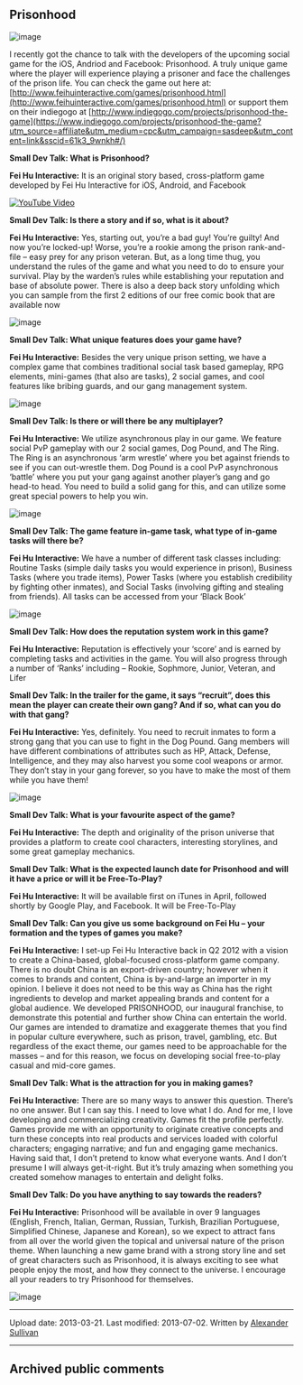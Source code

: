 ## Prisonhood

![image](src\articleArchive\authorAlexanderSullivan\2013-03-21-Prisonhood\image1.jpg)

I recently got the chance to talk with the developers of the upcoming social game for the iOS, Andriod and Facebook: Prisonhood. A truly unique game where the player will experience playing a prisoner and face the challenges of the prison life. You can check the game out here at: [http://www.feihuinteractive.com/games/prisonhood.html](http://www.feihuinteractive.com/games/prisonhood.html) or support them on their indiegogo at [http://www.indiegogo.com/projects/prisonhood-the-game](https://www.indiegogo.com/projects/prisonhood-the-game?utm_source=affiliate&utm_medium=cpc&utm_campaign=sasdeep&utm_content=link&sscid=61k3_9wnkh#/)

**Small Dev Talk: What is Prisonhood?**

**Fei Hu Interactive:** It is an original story based, cross-platform game developed by Fei Hu Interactive for iOS, Android, and Facebook

[![YouTube Video](https://img.youtube.com/vi/Rv9KirRev68/0.jpg)](https://www.youtube.com/watch?v=Rv9KirRev68)

**Small Dev Talk: Is there a story and if so, what is it about?**

**Fei Hu Interactive:** Yes, starting out, you’re a bad guy! You’re guilty! And now you’re locked-up! Worse, you’re a rookie among the prison rank-and-file – easy prey for any prison veteran. But, as a long time thug, you understand the rules of the game and what you need to do to ensure your survival. Play by the warden’s rules while establishing your reputation and base of absolute power. There is also a deep back story unfolding which you can sample from the first 2 editions of our free comic book that are available now

![image](src\articleArchive\authorAlexanderSullivan\2013-03-21-Prisonhood\image2.jpg)

**Small Dev Talk: What unique features does your game have?**

**Fei Hu Interactive:** Besides the very unique prison setting, we have a complex game that combines traditional social task based gameplay, RPG elements, mini-games (that also are tasks), 2 social games, and cool features like bribing guards, and our gang management system.

![image](src\articleArchive\authorAlexanderSullivan\2013-03-21-Prisonhood\image3.jpg)

**Small Dev Talk: Is there or will there be any multiplayer?**

**Fei Hu Interactive:** We utilize asynchronous play in our game. We feature social PvP gameplay with our 2 social games, Dog Pound, and The Ring. The Ring is an asynchronous ‘arm wrestle’ where you bet against friends to see if you can out-wrestle them. Dog Pound is a cool PvP asynchronous ‘battle’ where you put your gang against another player’s gang and go head-to head. You need to build a solid gang for this, and can utilize some great special powers to help you win.

![image](src\articleArchive\authorAlexanderSullivan\2013-03-21-Prisonhood\image4.jpg)

**Small Dev Talk: The game feature in-game task, what type of in-game tasks will there be?**

**Fei Hu Interactive:** We have a number of different task classes including: Routine Tasks (simple daily tasks you would experience in prison), Business Tasks (where you trade items), Power Tasks (where you establish credibility by fighting other inmates), and Social Tasks (involving gifting and stealing from friends). All tasks can be accessed from your ‘Black Book’

![image](src\articleArchive\authorAlexanderSullivan\2013-03-21-Prisonhood\image5.jpg)

**Small Dev Talk: How does the reputation system work in this game?**

**Fei Hu Interactive:** Reputation is effectively your ‘score’ and is earned by completing tasks and activities in the game. You will also progress through a number of ‘Ranks’ including – Rookie, Sophmore, Junior, Veteran, and Lifer

**Small Dev Talk: In the trailer for the game, it says “recruit”, does this mean the player can create their own gang? And if so, what can you do with that gang?**

**Fei Hu Interactive:** Yes, definitely. You need to recruit inmates to form a strong gang that you can use to fight in the Dog Pound. Gang members will have different combinations of attributes such as HP, Attack, Defense, Intelligence, and they may also harvest you some cool weapons or armor. They don’t stay in your gang forever, so you have to make the most of them while you have them!

![image](src\articleArchive\authorAlexanderSullivan\2013-03-21-Prisonhood\image6.jpg)

**Small Dev Talk: What is your favourite aspect of the game?**

**Fei Hu Interactive:** The depth and originality of the prison universe that provides a platform to create cool characters, interesting storylines, and some great gameplay mechanics.

**Small Dev Talk: What is the expected launch date for Prisonhood and will it have a price or will it be Free-To-Play?**

**Fei Hu Interactive:** It will be available first on iTunes in April, followed shortly by Google Play, and Facebook. It will be Free-To-Play

**Small Dev Talk: Can you give us some background on Fei Hu – your formation and the types of games you make?**

**Fei Hu Interactive:** I set-up Fei Hu Interactive back in Q2 2012 with a vision to create a China-based, global-focused cross-platform game company. There is no doubt China is an export-driven country; however when it comes to brands and content, China is by-and-large an importer in my opinion. I believe it does not need to be this way as China has the right ingredients to develop and market appealing brands and content for a global audience. We developed PRISONHOOD, our inaugural franchise, to demonstrate this potential and further show China can entertain the world. Our games are intended to dramatize and exaggerate themes that you find in popular culture everywhere, such as prison, travel, gambling, etc. But regardless of the exact theme, our games need to be approachable for the masses – and for this reason, we focus on developing social free-to-play casual and mid-core games.

**Small Dev Talk: What is the attraction for you in making games?**

**Fei Hu Interactive:** There are so many ways to answer this question. There’s no one answer. But I can say this. I need to love what I do. And for me, I love developing and commercializing creativity. Games fit the profile perfectly. Games provide me with an opportunity to originate creative concepts and turn these concepts into real products and services loaded with colorful characters; engaging narrative; and fun and engaging game mechanics. Having said that, I don’t pretend to know what everyone wants. And I don’t presume I will always get-it-right. But it’s truly amazing when something you created somehow manages to entertain and delight folks.

**Small Dev Talk: Do you have anything to say towards the readers?**

**Fei Hu Interactive:** Prisonhood will be available in over 9 languages (English, French, Italian, German, Russian, Turkish, Brazilian Portuguese, Simplified Chinese, Japanese and Korean), so we expect to attract fans from all over the world given the topical and universal nature of the prison theme. When launching a new game brand with a strong story line and set of great characters such as Prisonhood, it is always exciting to see what people enjoy the most, and how they connect to the universe. I encourage all your readers to try Prisonhood for themselves.

![image](src\articleArchive\authorAlexanderSullivan\2013-03-21-Prisonhood\image7.png)

---

Upload date: 2013-03-21. Last modified: 2013-07-02. Written by [Alexander Sullivan](https://twitter.com/AlexJSully)

---

## Archived public comments
